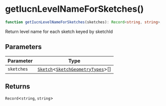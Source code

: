 # getIucnLevelNameForSketches()

```ts
function getIucnLevelNameForSketches(sketches): Record<string, string>;
```

Return level name for each sketch keyed by sketchId

## Parameters

| Parameter  | Type                                                                                                     |
| ---------- | -------------------------------------------------------------------------------------------------------- |
| `sketches` | [`Sketch`](../interfaces/Sketch.md)\<[`SketchGeometryTypes`](../type-aliases/SketchGeometryTypes.md)\>[] |

## Returns

`Record`\<`string`, `string`\>
